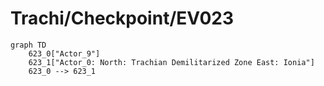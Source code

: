# Trachi/Checkpoint/EV023


```mermaid
graph TD
    623_0["Actor_9"]
    623_1["Actor_0: North: Trachian Demilitarized Zone East: Ionia"]
    623_0 --> 623_1
```